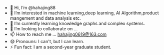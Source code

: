 - 👋 Hi, I’m @hahajing88
- 👀 I’m interested in machine learning,deep learning, AI Algorithm,product mangement and data analysis etc.
- 🌱 I’m currently learning knowledge graphs and complex systems.
- 💞️ I’m looking to collaborate on ...
- 📫 How to reach me ...
hahajing0619@163.com
- 😄 Pronouns: I can't, but I can learn.
- ⚡ Fun fact: I am a second-year graduate student. 

<!---
hahajing88/hahajing88 is a ✨ special ✨ repository because its `README.md` (this file) appears on your GitHub profile.
You can click the Preview link to take a look at your changes.
--->
